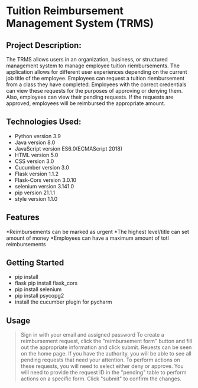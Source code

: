 # Tuition Reimbursement Management System (TRMS)

## Project Description:
The TRMS allows users in an organization, business, or structured management system to manage employee tuition riembursements. The application allows for different 
user experiences depending on the current job title of the employee. Employees can request a tuition riembursement from a class they have completed. Employees with the
correct credentials can view these requests for the purposes of approving or denying them. Also, employees can view their pending requests. If the requests are approved,
employees will be reimbursed the appropriate amount.

## Technologies Used:

* Python version 3.9
* Java version 8.0
* JavaScript version ES6.0(ECMAScript 2018)
* HTML version 5.0
* CSS version 3.0
* Cucumber version 3.0
* Flask version 1.1.2
* Flask-Cors version 3.0.10
* selenium version 3.141.0
* pip version 21.1.1
* style version 1.1.0

## Features

*Reimbursements can be marked as urgent
*The highest level/title can set amount of money
*Employees can have a maximum amount of totl reimbursements

## Getting Started

* pip install
* flask pip install flask_cors
* pip install selenium
* pip install psycopg2
* install the cucumber plugin for pycharm

## Usage

> Sign in with your email and assigned password
> To create a reimbursement request, click the "reimbursement form" button and fill out the appropriate information and click submit. Reuests can be seen on the home page.
> If you have the authority, you will be able to see all pending requests that need your attention. To perform actions on these requests, you will need to select either deny
or approve. You will need to provide the request ID in the "pending" table to perform actions on a specific form. Click "submit" to confirm the changes.
